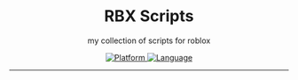 <div align="center">

#  RBX Scripts

my collection of scripts for roblox

<p align="center">
  <a href="https://www.roblox.com/">
    <img src="https://img.shields.io/badge/Platform-Roblox-00A2FF?style=flat-square&logo=roblox&logoColor=white" alt="Platform">
  </a>
  <a href="https://www.lua.org/">
    <img src="https://img.shields.io/badge/Language-Lua-2C2D72?style=flat-square&logo=lua&logoColor=white" alt="Language">
  </a>
</p>

</div>

---

